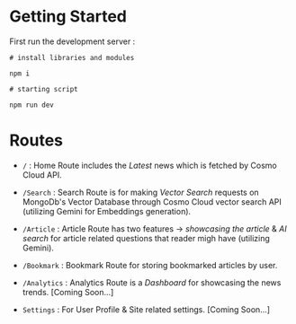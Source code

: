 # Getting Started

First run the development server :

```
# install libraries and modules

npm i

# starting script

npm run dev
```

# Routes

- `/` : Home Route includes the _Latest_ news which is fetched by Cosmo Cloud API.

- `/Search` : Search Route is for making _Vector Search_ requests on MongoDb's Vector Database through Cosmo Cloud vector search API (utilizing Gemini for Embeddings generation).

- `/Article` : Article Route has two features -> _showcasing the article_ & _AI search_ for article related questions that reader migh have (utilizing Gemini).

- `/Bookmark` : Bookmark Route for storing bookmarked articles by user.

- `/Analytics` : Analytics Route is a _Dashboard_ for showcasing the news trends. [Coming Soon...]
- `Settings` : For User Profile & Site related settings. [Coming Soon...]
